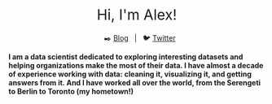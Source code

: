 <h1 style="font-weight:normal" align="center">
  &nbsp;Hi, I'm Alex!&nbsp;
</h1>

<div align="center">
  
&nbsp;&nbsp;&nbsp;:black_nib: [Blog][Blog]&nbsp;&nbsp;&nbsp;|&nbsp;&nbsp;&nbsp;:bird: [Twitter][Twitter]

</div>

<!--
Quick Link
-->

[Blog]:https://alexcookson.com
[Twitter]:https://twitter.com/alexcookson


**I am a data scientist dedicated to exploring interesting datasets and helping organizations make the most of their data. I have almost a decade of experience working with data: cleaning it, visualizing it, and getting answers from it. And I have worked all over the world, from the Serengeti to Berlin to Toronto (my hometown!)**
